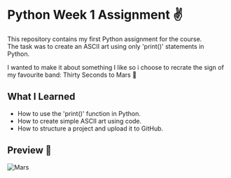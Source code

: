 # Python Week 1 Assignment ✌️
This repository contains my first Python assignment for the course.  
The task was to create an ASCII art using only 'print()' statements in Python.

I wanted to make it about something I like so i choose to recrate the sign of my favourite band: Thirty Seconds to Mars 🎸

## What I Learned

- How to use the 'print()' function in Python.  
- How to create simple ASCII art using code.  
- How to structure a project and upload it to GitHub.

## Preview 🤘
![Mars](https://github.com/user-attachments/assets/40d04008-a0ee-4a21-9c4f-d03458afc853)
